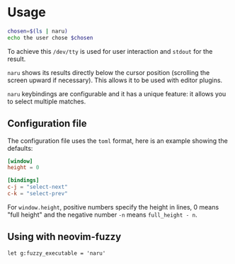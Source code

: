 # Usage

```bash
chosen=$(ls | naru)
echo the user chose $chosen
```

To achieve this `/dev/tty` is used for user interaction and `stdout` for the result.

`naru` shows its results directly below the cursor position (scrolling the screen upward if necessary). This allows it to be used with editor plugins.

`naru` keybindings are configurable and it has a unique feature: it allows you to select multiple matches.

## Configuration file

The configuration file uses the `toml` format, here is an example showing the defaults:


```toml
[window]
height = 0

[bindings]
c-j = "select-next"
c-k = "select-prev"
```

For `window.height`, positive numbers specify the height in lines, 0 means "full height" and the negative number `-n` means `full_height - n`.

## Using with neovim-fuzzy

```vim
let g:fuzzy_executable = 'naru'
```
